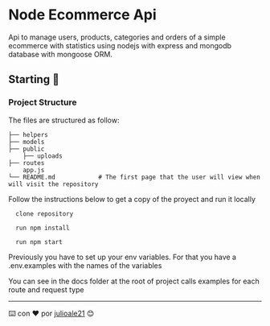 # Node Ecommerce Api

Api to manage users, products, categories and orders of a simple ecommerce with statistics using nodejs with express and mongodb database  with mongoose ORM.

## Starting 🚀

### Project Structure
The files are structured as follow:

    ├── helpers          
    ├── models 
    ├── public
        ├── uploads 
    ├── routes             
        app.js
    └── README.md            # The first page that the user will view when will visit the repository

Follow the instructions below to get a copy of the proyect and run it locally

```
  clone repository
```

```
  run npm install
```

```
  run npm start
```

Previously you have to set up your env variables. For that you have a .env.examples with the names of the variables


You can see in the docs folder at the root of project calls examples for each route and request type




---
⌨️ con ❤️ por [julioale21](https://github.com/julioale21) 😊
